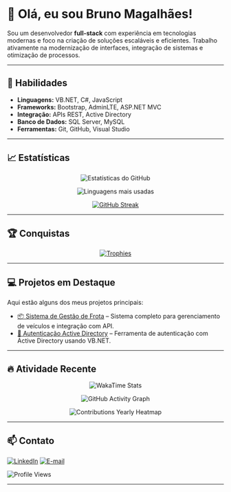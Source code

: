# 👋 Olá, eu sou Bruno Magalhães!

Sou um desenvolvedor **full-stack** com experiência em tecnologias modernas e foco na criação de soluções escaláveis e eficientes. Trabalho ativamente na modernização de interfaces, integração de sistemas e otimização de processos.

---

## 🚀 Habilidades

- **Linguagens:** VB.NET, C#, JavaScript
- **Frameworks:** Bootstrap, AdminLTE, ASP.NET MVC
- **Integração:** APIs REST, Active Directory
- **Banco de Dados:** SQL Server, MySQL
- **Ferramentas:** Git, GitHub, Visual Studio

---

## 📈 Estatísticas

<div align="center">

![Estatísticas do GitHub](https://github-readme-stats.vercel.app/api?username=borgesMagalhaes&show_icons=true&theme=github_dark&count_private=true&include_all_commits=true&cache_seconds=1800)

![Linguagens mais usadas](https://github-readme-stats.vercel.app/api/top-langs/?username=borgesMagalhaes&layout=compact&theme=github_dark)

[![GitHub Streak](https://github-readme-streak-stats.herokuapp.com/?user=borgesMagalhaes&theme=github-dark-blue)](https://git.io/streak-stats)

</div>

---

## 🏆 Conquistas

<div align="center">

[![Trophies](https://github-profile-trophy.vercel.app/?username=borgesMagalhaes&theme=github_dark&no-bg=true&row=1&column=6)](https://github.com/ryo-ma/github-profile-trophy)

</div>

---

## 💻 Projetos em Destaque

Aqui estão alguns dos meus projetos principais:

- [📦 Sistema de Gestão de Frota](https://github.com/borgesMagalhaes/frota) – Sistema completo para gerenciamento de veículos e integração com API.
- [🔐 Autenticação Active Directory](https://github.com/borgesMagalhaes/auth-AD) – Ferramenta de autenticação com Active Directory usando VB.NET.

---

## 🔥 Atividade Recente

<div align="center">
  
![WakaTime Stats](https://github-readme-stats.vercel.app/api/wakatime?username=borgesMagalhaes&theme=github_dark)

![GitHub Activity Graph](https://activity-graph.herokuapp.com/graph?username=borgesMagalhaes&theme=github-dark)

![Contributions Yearly Heatmap](https://github-readme-stats.vercel.app/api?username=borgesMagalhaes&count_private=true&show_icons=true&include_all_commits=true&theme=github_dark)

</div>

---

## 📫 Contato

[![LinkedIn](https://img.shields.io/badge/-LinkedIn-blue?style=flat&logo=linkedin&logoColor=white)](https://www.linkedin.com/in/bruno-magalh%C3%A3es-2b878a2a/)
[![E-mail](https://img.shields.io/badge/Email-D14836?style=flat&logo=gmail&logoColor=white)](mailto:borges.magalhaes@gmail.com)

![Profile Views](https://komarev.com/ghpvc/?username=borgesMagalhaes&color=blue)

---
